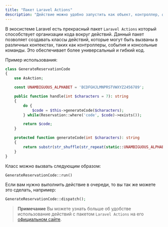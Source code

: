 ```yaml
---
title: "Пакет Laravel Actions"
description: "Действие можно удобно запустить как объект, контроллер, фоновую задачу и консольную команду."
---
```


В экосистеме Laravel есть прекрасный пакет `Laravel Actions` который способствует организации кода вокруг действий.
Данный пакет позволяет создавать классы действий, которые могут быть вызваны в различных контекстах, таких как контроллеры, события и консольные команды. 
Это обеспечивает более универсальный и гибкий код.


Пример использования:

```php
class GenerateReservationCode
{
    use AsAction;

    const UNAMBIGUOUS_ALPHABET = 'BCDFGHJLMNPRSTVWXYZ2456789';

    public function handle(int $characters = 7): string
    {
        do {
            $code = $this->generateCode($characters);
        } while(Reservation::where('code', $code)->exists());

        return $code;
    }

    protected function generateCode(int $characters): string
    {
        return substr(str_shuffle(str_repeat(static::UNAMBIGUOUS_ALPHABET, $characters)), 0, $characters);
    }
}
```

Класс можно вызвать следующим образом:

```php
GenerateReservationCode::run()
```

Если вам нужно выполнить действие в очереди, то вы так же можете это сделать, например:

```php
GenerateReservationCode::dispatch();
```

> **Примечание** Вы можете узнать больше об удобстве использование действий с пакетом `Laravel Actions` на его [официальном сайте](https://laravelactions.com/).

